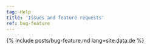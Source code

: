 ```yaml
---
tag: Help
title: 'Issues and feature requests'
ref: bug-feature
---
```


{% include posts/bug-feature.md lang=site.data.de %}
